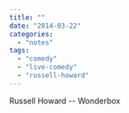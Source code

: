 ```yaml
---
title: ""
date: "2014-03-22"
categories: 
  - "notes"
tags: 
  - "comedy"
  - "live-comedy"
  - "russell-howard"
---
```


Russell Howard -- Wonderbox
